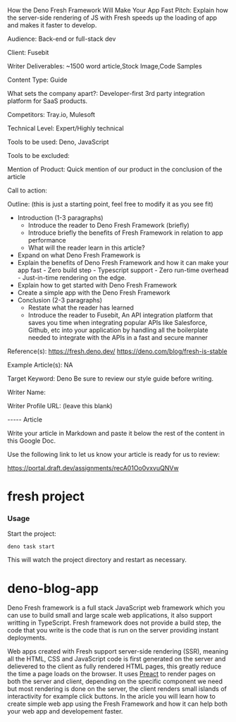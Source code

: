 How the Deno Fresh Framework Will Make Your App Fast
Pitch: Explain how the server-side rendering of JS with Fresh speeds up the loading of app and makes it faster to develop.

Audience: Back-end or full-stack dev

Client: Fusebit

Writer Deliverables: ~1500 word article,Stock Image,Code Samples

Content Type: Guide

What sets the company apart?: Developer-first 3rd party integration platform for SaaS products.

Competitors: Tray.io, Mulesoft

Technical Level: Expert/Highly technical

Tools to be used: Deno, JavaScript

Tools to be excluded: 

Mention of Product: Quick mention of our product in the conclusion of the article

Call to action: 

Outline: (this is just a starting point, feel free to modify it as you see fit)
- Introduction (1-3 paragraphs)
    - Introduce the reader to Deno Fresh Framework (briefly)
    - Introduce briefly the benefits of Fresh Framework in relation to app performance
    - What will the reader learn in this article?
- Expand on what Deno Fresh Framework is
- Explain the benefits of Deno Fresh Framework and how it can make your app fast
        - Zero build step
        - Typescript support
        - Zero run-time overhead
        - Just-in-time rendering on the edge.
- Explain how to get started with Deno Fresh Framework
- Create a simple app with the Deno Fresh Framework
- Conclusion (2-3 paragraphs)
    - Restate what the reader has learned
    - Introduce the reader to Fusebit, An API integration platform that saves you time when integrating popular APIs like Salesforce, Github, etc into your application by handling all the boilerplate needed to integrate with the APIs in a fast and secure manner

Reference(s):
https://fresh.deno.dev/
​​https://deno.com/blog/fresh-is-stable

Example Article(s):
NA

Target Keyword: Deno
Be sure to review our style guide before writing.

Writer Name: 

Writer Profile URL: (leave this blank)

----- Article

Write your article in Markdown and paste it below the rest of the content in this Google Doc.

Use the following link to let us know your article is ready for us to review:

https://portal.draft.dev/assignments/recA01Oo0vxvuQNVw

# fresh project

### Usage

Start the project:

```
deno task start
```

This will watch the project directory and restart as necessary.
# deno-blog-app

Deno Fresh framework is a full stack JavaScript web framework which you can use to build small and large scale web applications, it also support writting in TypeScript. Fresh framework does not provide a build step, the code that you write is the code that is run on the server providing instant deployments.

Web apps created with Fresh support server-side rendering (SSR), meaning all the HTML, CSS and JavaScript code is first generated on the server and delievered to the client as fully rendered HTML pages, this greatly reduce the time a page loads on the browser. It uses [Preact]("https://preactjs.com") to render pages on both the server and client, depending on the specific component we need but most rendering is done on the server, the client renders small islands of interactivity for example click buttons. In the aricle you will learn how to create simple web app using the Fresh Framework and how it can help both your web app and developement faster.
